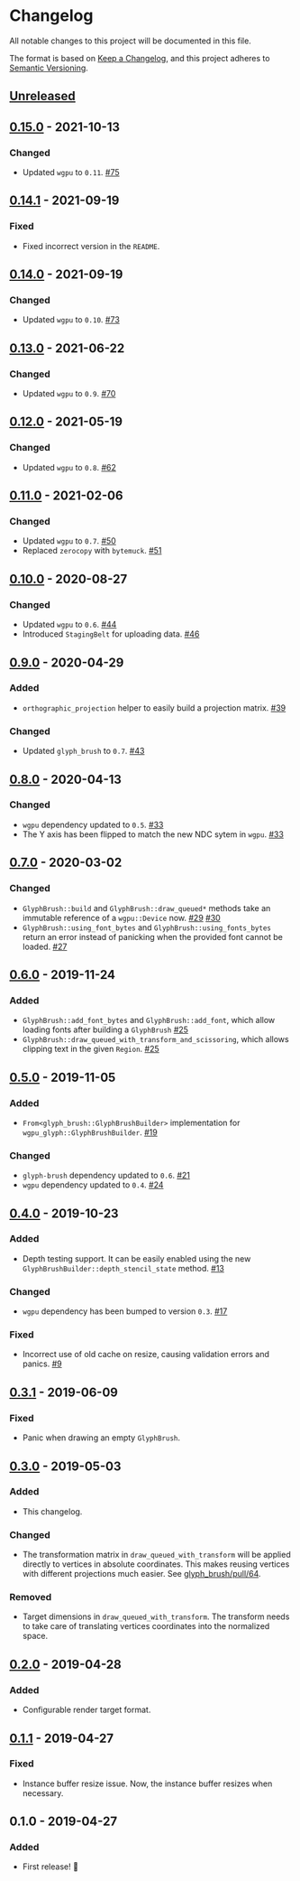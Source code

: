 # Changelog
All notable changes to this project will be documented in this file.

The format is based on [Keep a Changelog](https://keepachangelog.com/en/1.0.0/),
and this project adheres to [Semantic Versioning](https://semver.org/spec/v2.0.0.html).

## [Unreleased]

## [0.15.0] - 2021-10-13
### Changed
- Updated `wgpu` to `0.11`. [#75]

[#75]: https://github.com/hecrj/wgpu_glyph/pull/75


## [0.14.1] - 2021-09-19
### Fixed
- Fixed incorrect version in the `README`. 


## [0.14.0] - 2021-09-19
### Changed
- Updated `wgpu` to `0.10`. [#73]

[#73]: https://github.com/hecrj/wgpu_glyph/pull/73


## [0.13.0] - 2021-06-22
### Changed
- Updated `wgpu` to `0.9`. [#70]

[#70]: https://github.com/hecrj/wgpu_glyph/pull/70


## [0.12.0] - 2021-05-19
### Changed
- Updated `wgpu` to `0.8`. [#62]

[#62]: https://github.com/hecrj/wgpu_glyph/pull/62


## [0.11.0] - 2021-02-06
### Changed
- Updated `wgpu` to `0.7`. [#50]
- Replaced `zerocopy` with `bytemuck`. [#51]

[#50]: https://github.com/hecrj/wgpu_glyph/pull/50
[#51]: https://github.com/hecrj/wgpu_glyph/pull/51


## [0.10.0] - 2020-08-27
### Changed
- Updated `wgpu` to `0.6`. [#44]
- Introduced `StagingBelt` for uploading data. [#46]

[#44]: https://github.com/hecrj/wgpu_glyph/pull/44
[#46]: https://github.com/hecrj/wgpu_glyph/pull/46


## [0.9.0] - 2020-04-29
### Added
- `orthographic_projection` helper to easily build a projection matrix. [#39]

### Changed
- Updated `glyph_brush` to `0.7`. [#43]

[#39]: https://github.com/hecrj/wgpu_glyph/pull/39
[#43]: https://github.com/hecrj/wgpu_glyph/pull/43


## [0.8.0] - 2020-04-13
### Changed
- `wgpu` dependency updated to `0.5`. [#33]
- The Y axis has been flipped to match the new NDC sytem in `wgpu`. [#33]

[#33]: https://github.com/hecrj/wgpu_glyph/pull/33


## [0.7.0] - 2020-03-02
### Changed
- `GlyphBrush::build` and `GlyphBrush::draw_queued*` methods take an immutable reference of a `wgpu::Device` now. [#29] [#30]
- `GlyphBrush::using_font_bytes` and `GlyphBrush::using_fonts_bytes` return an error instead of panicking when the provided font cannot be loaded. [#27]

[#27]: https://github.com/hecrj/wgpu_glyph/pull/27
[#29]: https://github.com/hecrj/wgpu_glyph/pull/29
[#30]: https://github.com/hecrj/wgpu_glyph/pull/30


## [0.6.0] - 2019-11-24
### Added
- `GlyphBrush::add_font_bytes` and `GlyphBrush::add_font`, which allow loading fonts after building a `GlyphBrush` [#25]
- `GlyphBrush::draw_queued_with_transform_and_scissoring`, which allows clipping text in the given `Region`. [#25]

[#25]: https://github.com/hecrj/wgpu_glyph/pull/25


## [0.5.0] - 2019-11-05
### Added
- `From<glyph_brush::GlyphBrushBuilder>` implementation for `wgpu_glyph::GlyphBrushBuilder`. [#19]

### Changed
- `glyph-brush` dependency updated to `0.6`. [#21]
- `wgpu` dependency updated to `0.4`. [#24]

[#19]: https://github.com/hecrj/wgpu_glyph/pull/19
[#21]: https://github.com/hecrj/wgpu_glyph/pull/21
[#24]: https://github.com/hecrj/wgpu_glyph/pull/24


## [0.4.0] - 2019-10-23
### Added
- Depth testing support. It can be easily enabled using the new
  `GlyphBrushBuilder::depth_stencil_state` method. [#13]

### Changed
- `wgpu` dependency has been bumped to version `0.3`. [#17]

### Fixed
- Incorrect use of old cache on resize, causing validation errors and panics. [#9]

[#9]: https://github.com/hecrj/wgpu_glyph/pull/9
[#13]: https://github.com/hecrj/wgpu_glyph/pull/13
[#17]: https://github.com/hecrj/wgpu_glyph/pull/17


## [0.3.1] - 2019-06-09
### Fixed
- Panic when drawing an empty `GlyphBrush`.


## [0.3.0] - 2019-05-03
### Added
- This changelog.

### Changed
- The transformation matrix in `draw_queued_with_transform` will be applied
  directly to vertices in absolute coordinates. This makes reusing vertices with
  different projections much easier. See [glyph_brush/pull/64].

### Removed
- Target dimensions in `draw_queued_with_transform`. The transform needs to take
  care of translating vertices coordinates into the normalized space.

[glyph_brush/pull/64]: https://github.com/alexheretic/glyph-brush/pull/64


## [0.2.0] - 2019-04-28
### Added
- Configurable render target format.


## [0.1.1] - 2019-04-27
### Fixed
- Instance buffer resize issue. Now, the instance buffer resizes when necessary.


## 0.1.0 - 2019-04-27
### Added
- First release! :tada:


[Unreleased]: https://github.com/hecrj/wgpu_glyph/compare/0.15.0...HEAD
[0.15.0]: https://github.com/hecrj/wgpu_glyph/compare/0.14.0...0.15.0
[0.14.1]: https://github.com/hecrj/wgpu_glyph/compare/0.14.0...0.14.1
[0.14.0]: https://github.com/hecrj/wgpu_glyph/compare/0.13.0...0.14.0
[0.13.0]: https://github.com/hecrj/wgpu_glyph/compare/0.12.0...0.13.0
[0.12.0]: https://github.com/hecrj/wgpu_glyph/compare/0.11.0...0.12.0
[0.11.0]: https://github.com/hecrj/wgpu_glyph/compare/0.10.0...0.11.0
[0.10.0]: https://github.com/hecrj/wgpu_glyph/compare/0.9.0...0.10.0
[0.9.0]: https://github.com/hecrj/wgpu_glyph/compare/0.8.0...0.9.0
[0.8.0]: https://github.com/hecrj/wgpu_glyph/compare/0.7.0...0.8.0
[0.7.0]: https://github.com/hecrj/wgpu_glyph/compare/0.6.0...0.7.0
[0.6.0]: https://github.com/hecrj/wgpu_glyph/compare/0.5.0...0.6.0
[0.5.0]: https://github.com/hecrj/wgpu_glyph/compare/0.4.0...0.5.0
[0.4.0]: https://github.com/hecrj/wgpu_glyph/compare/0.3.1...0.4.0
[0.3.1]: https://github.com/hecrj/wgpu_glyph/compare/0.3.0...0.3.1
[0.3.0]: https://github.com/hecrj/wgpu_glyph/compare/0.2.0...0.3.0
[0.2.0]: https://github.com/hecrj/wgpu_glyph/compare/0.1.1...0.2.0
[0.1.1]: https://github.com/hecrj/wgpu_glyph/compare/0.1.0...0.1.1
[0.1.0]: https://github.com/hecrj/wgpu_glyph/releases/tag/0.1.0
